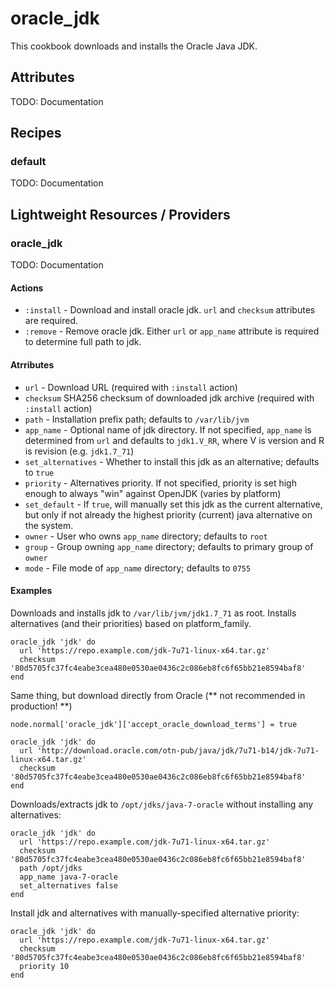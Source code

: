 # oracle_jdk

This cookbook downloads and installs the Oracle Java JDK.

## Attributes

TODO: Documentation

## Recipes

### default

TODO: Documentation

## Lightweight Resources / Providers

### oracle_jdk

TODO: Documentation

#### Actions
* `:install` - Download and install oracle jdk. `url` and `checksum` attributes
are required.
* `:remove` - Remove oracle jdk. Either `url` or `app_name` attribute is
required to determine full path to jdk.

#### Atrributes

* `url` - Download URL (required with `:install` action)
* `checksum` SHA256 checksum of downloaded jdk archive (required with
  `:install` action)
* `path` - Installation prefix path; defaults to `/var/lib/jvm`
* `app_name` - Optional name of jdk directory. If not specified,
`app_name` is determined from `url` and defaults to `jdk1.V_RR`, where V is version and R is revision (e.g. `jdk1.7_71`)
* `set_alternatives` - Whether to install this jdk as an alternative;
defaults to `true`
* `priority` - Alternatives priority. If not specified, priority is set high
enough to always "win" against OpenJDK (varies by platform)
* `set_default` - If `true`, will manually set this jdk as the current alternative, but only if not already the highest priority (current) java
alternative on the system.
* `owner` - User who owns `app_name` directory; defaults to `root`
* `group` - Group owning `app_name` directory; defaults to primary group of `owner`
* `mode` - File mode of `app_name` directory; defaults to `0755`

#### Examples

Downloads and installs jdk to `/var/lib/jvm/jdk1.7_71` as root. Installs
alternatives (and their priorities) based on platform_family.
```
oracle_jdk 'jdk' do
  url 'https://repo.example.com/jdk-7u71-linux-x64.tar.gz'
  checksum '80d5705fc37fc4eabe3cea480e0530ae0436c2c086eb8fc6f65bb21e8594baf8'
end
```

Same thing, but download directly from Oracle (** not recommended in production! **)
```
node.normal['oracle_jdk']['accept_oracle_download_terms'] = true

oracle_jdk 'jdk' do
  url 'http://download.oracle.com/otn-pub/java/jdk/7u71-b14/jdk-7u71-linux-x64.tar.gz'
  checksum '80d5705fc37fc4eabe3cea480e0530ae0436c2c086eb8fc6f65bb21e8594baf8'
end
```

Downloads/extracts jdk to `/opt/jdks/java-7-oracle` without installing
any alternatives:
```
oracle_jdk 'jdk' do
  url 'https://repo.example.com/jdk-7u71-linux-x64.tar.gz'
  checksum '80d5705fc37fc4eabe3cea480e0530ae0436c2c086eb8fc6f65bb21e8594baf8'
  path /opt/jdks
  app_name java-7-oracle
  set_alternatives false
end
```

Install jdk and alternatives with manually-specified alternative priority:
```
oracle_jdk 'jdk' do
  url 'https://repo.example.com/jdk-7u71-linux-x64.tar.gz'
  checksum '80d5705fc37fc4eabe3cea480e0530ae0436c2c086eb8fc6f65bb21e8594baf8'
  priority 10
end
```
